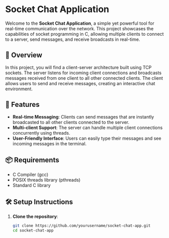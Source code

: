 # Socket Chat Application

Welcome to the **Socket Chat Application**, a simple yet powerful tool for real-time communication over the network. This project showcases the capabilities of socket programming in C, allowing multiple clients to connect to a server, send messages, and receive broadcasts in real-time.

## 🚀 Overview

In this project, you will find a client-server architecture built using TCP sockets. The server listens for incoming client connections and broadcasts messages received from one client to all other connected clients. The client allows users to send and receive messages, creating an interactive chat environment.

## 🌟 Features

- **Real-time Messaging**: Clients can send messages that are instantly broadcasted to all other clients connected to the server.
- **Multi-client Support**: The server can handle multiple client connections concurrently using threads.
- **User-Friendly Interface**: Users can easily type their messages and see incoming messages in the terminal.

## 📦 Requirements

- C Compiler (gcc)
- POSIX threads library (pthreads)
- Standard C library

## 🛠️ Setup Instructions

1. **Clone the repository**:
   ```bash
   git clone https://github.com/yourusername/socket-chat-app.git
   cd socket-chat-app

